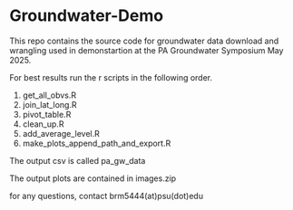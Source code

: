 # Groundwater-Demo

This repo contains the source code for groundwater data download and wrangling used in demonstartion at the PA Groundwater Symposium May 2025.

For best results run the r scripts in the following order.
1. get_all_obvs.R
2. join_lat_long.R
3. pivot_table.R
4. clean_up.R
5. add_average_level.R
6. make_plots_append_path_and_export.R

The output csv is called pa_gw_data

The output plots are contained in images.zip

for any questions, contact brm5444(at)psu(dot)edu
